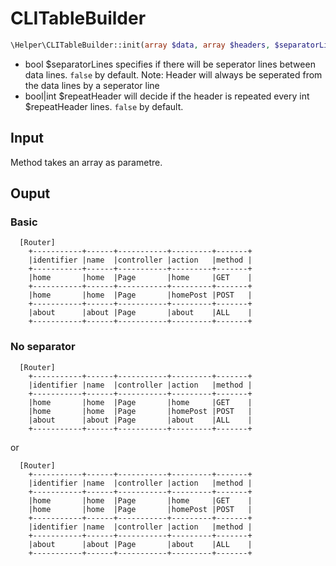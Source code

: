 # CLITableBuilder

``` php
\Helper\CLITableBuilder::init(array $data, array $headers, $separatorLines = false, $repeatHeader = false) : String
```

* bool $separatorLines specifies if there will be seperator lines between data lines. ```false``` by default.
Note: Header will always be seperated from the data lines by a seperator line 
* bool|int $repeatHeader will decide if the header is repeated every int $repeatHeader lines. ```false``` by default.

## Input
Method takes an array as parametre.


## Ouput

### Basic

```
  [Router]
    +-----------+------+-----------+---------+-------+
    |identifier |name  |controller |action   |method |
    +-----------+------+-----------+---------+-------+
    |home       |home  |Page       |home     |GET    |
    +-----------+------+-----------+---------+-------+
    |home       |home  |Page       |homePost |POST   |
    +-----------+------+-----------+---------+-------+
    |about      |about |Page       |about    |ALL    |
    +-----------+------+-----------+---------+-------+
```

### No separator

```
  [Router]
    +-----------+------+-----------+---------+-------+
    |identifier |name  |controller |action   |method |
    +-----------+------+-----------+---------+-------+
    |home       |home  |Page       |home     |GET    |
    |home       |home  |Page       |homePost |POST   |
    |about      |about |Page       |about    |ALL    |
    +-----------+------+-----------+---------+-------+
```
or
```
  [Router]
    +-----------+------+-----------+---------+-------+
    |identifier |name  |controller |action   |method |
    +-----------+------+-----------+---------+-------+
    |home       |home  |Page       |home     |GET    |
    |home       |home  |Page       |homePost |POST   |
    +-----------+------+-----------+---------+-------+
    |identifier |name  |controller |action   |method |
    +-----------+------+-----------+---------+-------+
    |about      |about |Page       |about    |ALL    |
    +-----------+------+-----------+---------+-------+
```
